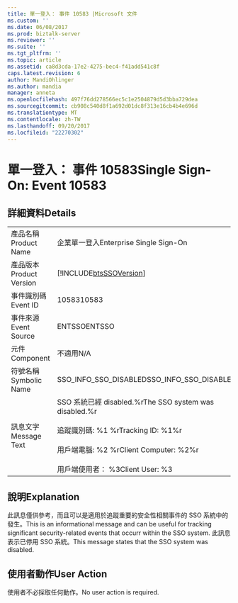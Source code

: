```yaml
---
title: 單一登入： 事件 10583 |Microsoft 文件
ms.custom: ''
ms.date: 06/08/2017
ms.prod: biztalk-server
ms.reviewer: ''
ms.suite: ''
ms.tgt_pltfrm: ''
ms.topic: article
ms.assetid: ca8d3cda-17e2-4275-bec4-f41add541c8f
caps.latest.revision: 6
author: MandiOhlinger
ms.author: mandia
manager: anneta
ms.openlocfilehash: 497f76dd278566ec5c1e2504879d5d3bba729dea
ms.sourcegitcommit: cb908c540d8f1a692d01dc8f313e16cb4b4e696d
ms.translationtype: MT
ms.contentlocale: zh-TW
ms.lasthandoff: 09/20/2017
ms.locfileid: "22270302"
---
```

# <a name="single-sign-on-event-10583"></a><span data-ttu-id="9b636-102">單一登入： 事件 10583</span><span class="sxs-lookup"><span data-stu-id="9b636-102">Single Sign-On: Event 10583</span></span>
## <a name="details"></a><span data-ttu-id="9b636-103">詳細資料</span><span class="sxs-lookup"><span data-stu-id="9b636-103">Details</span></span>  
  
|||  
|-|-|  
|<span data-ttu-id="9b636-104">產品名稱</span><span class="sxs-lookup"><span data-stu-id="9b636-104">Product Name</span></span>|<span data-ttu-id="9b636-105">企業單一登入</span><span class="sxs-lookup"><span data-stu-id="9b636-105">Enterprise Single Sign-On</span></span>|  
|<span data-ttu-id="9b636-106">產品版本</span><span class="sxs-lookup"><span data-stu-id="9b636-106">Product Version</span></span>|[!INCLUDE[btsSSOVersion](../includes/btsssoversion-md.md)]|  
|<span data-ttu-id="9b636-107">事件識別碼</span><span class="sxs-lookup"><span data-stu-id="9b636-107">Event ID</span></span>|<span data-ttu-id="9b636-108">10583</span><span class="sxs-lookup"><span data-stu-id="9b636-108">10583</span></span>|  
|<span data-ttu-id="9b636-109">事件來源</span><span class="sxs-lookup"><span data-stu-id="9b636-109">Event Source</span></span>|<span data-ttu-id="9b636-110">ENTSSO</span><span class="sxs-lookup"><span data-stu-id="9b636-110">ENTSSO</span></span>|  
|<span data-ttu-id="9b636-111">元件</span><span class="sxs-lookup"><span data-stu-id="9b636-111">Component</span></span>|<span data-ttu-id="9b636-112">不適用</span><span class="sxs-lookup"><span data-stu-id="9b636-112">N/A</span></span>|  
|<span data-ttu-id="9b636-113">符號名稱</span><span class="sxs-lookup"><span data-stu-id="9b636-113">Symbolic Name</span></span>|<span data-ttu-id="9b636-114">SSO_INFO_SSO_DISABLED</span><span class="sxs-lookup"><span data-stu-id="9b636-114">SSO_INFO_SSO_DISABLED</span></span>|  
|<span data-ttu-id="9b636-115">訊息文字</span><span class="sxs-lookup"><span data-stu-id="9b636-115">Message Text</span></span>|<span data-ttu-id="9b636-116">SSO 系統已經 disabled.%r</span><span class="sxs-lookup"><span data-stu-id="9b636-116">The SSO system was disabled.%r</span></span><br /><br /> <span data-ttu-id="9b636-117">追蹤識別碼: %1 %r</span><span class="sxs-lookup"><span data-stu-id="9b636-117">Tracking ID: %1%r</span></span><br /><br /> <span data-ttu-id="9b636-118">用戶端電腦: %2 %r</span><span class="sxs-lookup"><span data-stu-id="9b636-118">Client Computer: %2%r</span></span><br /><br /> <span data-ttu-id="9b636-119">用戶端使用者： %3</span><span class="sxs-lookup"><span data-stu-id="9b636-119">Client User: %3</span></span>|  
  
## <a name="explanation"></a><span data-ttu-id="9b636-120">說明</span><span class="sxs-lookup"><span data-stu-id="9b636-120">Explanation</span></span>  
 <span data-ttu-id="9b636-121">此訊息僅供參考，而且可以是適用於追蹤重要的安全性相關事件的 SSO 系統中的發生。</span><span class="sxs-lookup"><span data-stu-id="9b636-121">This is an informational message and can be useful for tracking significant security-related events that occurr within the SSO system.</span></span> <span data-ttu-id="9b636-122">此訊息表示已停用 SSO 系統。</span><span class="sxs-lookup"><span data-stu-id="9b636-122">This message states that the SSO system was disabled.</span></span>  
  
## <a name="user-action"></a><span data-ttu-id="9b636-123">使用者動作</span><span class="sxs-lookup"><span data-stu-id="9b636-123">User Action</span></span>  
 <span data-ttu-id="9b636-124">使用者不必採取任何動作。</span><span class="sxs-lookup"><span data-stu-id="9b636-124">No user action is required.</span></span>